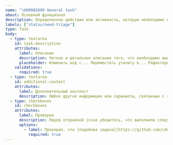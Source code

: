 ```yaml
---
name: "\U00002699 General task"
about: Основной функционал
description: Определенное действие или активность, которую необходимо выполнить в репозитории
labels: ["status/need-triage"]
type: Task
body:
  - type: textarea
    id: task-description
    attributes:
      label: Описание
      description: Четкое и детальное описание того, что необходимо выполнить в рамках задачи.
      placeholder: Изменить код с... Переместить утилиту в... Рефакторинг компонента...
    validations:
      required: true
  - type: textarea
    id: additional-context
    attributes:
      label: Дополнительный контекст
      description: Любая другая информация или скриншоты, связанные с задачей.
  - type: checkboxes
    id: checkboxes
    attributes:
      label: Проверки
      description: Перед отправкой issue убедитесь, что выполнили следующее
      options:
        - label: Проверил, что [подобная задача](https://github.com/cdek-it/cdek-ui/issues) еще не была создана, чтобы избежать дублирования.
          required: true
---
```

